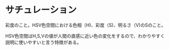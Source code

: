 # サチュレーション
彩度のこと。HSV色空間における色相（H)、彩度（S)、明るさ（V)のSのこと。

HSV色空間はH,S,Vの値が人間の直感に近い色の変化をするので、わかりやすく説明に使いやすいと言う特徴がある。